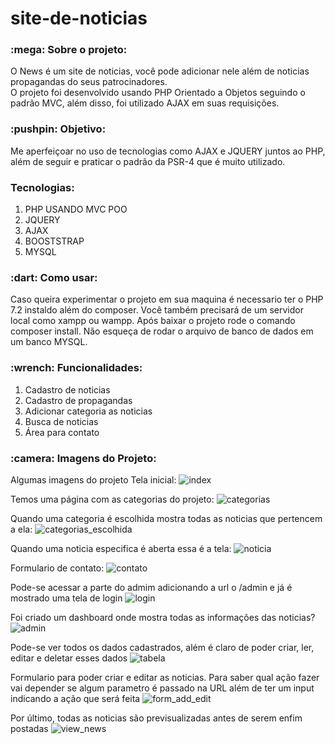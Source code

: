 # site-de-noticias

<h3>:mega: Sobre o projeto: </h3>
O News é um site de noticias, você pode adicionar nele além de noticias propagandas do seus patrocinadores. <br/>
O projeto foi desenvolvido usando PHP Orientado a Objetos seguindo o padrão MVC, além disso, foi utilizado AJAX em suas requisições.

<h3>:pushpin: Objetivo: </h3>
Me aperfeiçoar no uso de tecnologias como AJAX e JQUERY juntos ao PHP, além de seguir e praticar o padrão da PSR-4 que é muito utilizado.

<h3>Tecnologias:</h3>
<ol>
  <li>PHP USANDO MVC POO</li>
  <li>JQUERY</li>
  <li>AJAX</li>
  <li>BOOSTSTRAP</li>
  <li>MYSQL</li>
</ol>

<h3>:dart: Como usar:</h3>
Caso queira experimentar o projeto em sua maquina é necessario ter o PHP 7.2 instaldo além do composer. Você também precisará de um servidor local como xampp ou wampp.
Após baixar o projeto rode o comando  composer install. Não esqueça de rodar o arquivo de banco de dados em um banco MYSQL.

<h3>:wrench: Funcionalidades: </h3>
<ol>
  <li>Cadastro de noticias </li>
  <li>Cadastro de propagandas</li>
  <li>Adicionar categoria as noticias</li>
  <li>Busca de noticias</li>
  <li>Área para contato</li>
</ol>

<h3>:camera: Imagens do Projeto:</h3>

Algumas imagens do projeto
Tela inicial:
![index](https://user-images.githubusercontent.com/65027607/197532650-9f88835a-42cd-456a-ac1b-1b33ec30bc95.PNG)

Temos uma página com as categorias do projeto:
![categorias](https://user-images.githubusercontent.com/65027607/197532806-c18b3cfe-46d8-4c18-9a97-3daa5c5493b1.png)

Quando uma categoria é escolhida mostra todas as noticias que pertencem a ela:
![categorias_escolhida](https://user-images.githubusercontent.com/65027607/197532905-5c139dbf-293c-4c4a-9b00-4882beebcda3.png)

Quando uma noticia especifica é aberta essa é a tela:
![noticia](https://user-images.githubusercontent.com/65027607/197532988-41aa37a0-0629-4c77-b37a-3dcaa4671700.png)

Formulario de contato:
![contato](https://user-images.githubusercontent.com/65027607/197533177-fee7270b-e938-4464-8ad7-eccf9008df96.png)

Pode-se acessar a parte do admim adicionando a url o /admin e já é mostrado uma tela de login
![login](https://user-images.githubusercontent.com/65027607/199551501-b0a194ad-8bf2-441b-ad3b-519acbdce384.PNG)

Foi criado um dashboard onde mostra todas as informações das noticias?
![admin](https://user-images.githubusercontent.com/65027607/199551041-a84733fa-1cc9-4661-9101-d97d7ddd4e5b.PNG)

Pode-se ver todos os dados cadastrados, além é claro de poder criar, ler, editar e deletar esses dados
![tabela](https://user-images.githubusercontent.com/65027607/199551273-dd511602-b909-4bac-9a4c-22b2db840981.PNG)

Formulario para poder criar e editar as noticias. Para saber qual ação fazer vai depender se algum parametro é passado
na URL além de ter um input indicando a ação que será feita
![form_add_edit](https://user-images.githubusercontent.com/65027607/199551637-b0557a0d-2c61-43ac-9195-252d153d4afd.PNG)

Por último, todas as noticias são previsualizadas antes de serem enfim postadas
![view_news](https://user-images.githubusercontent.com/65027607/199552027-0ed5091d-bc47-4f10-bbfa-242598707b3f.PNG)
